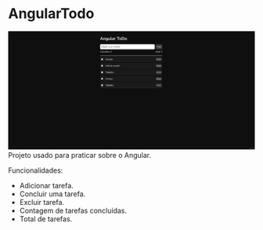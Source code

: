 # AngularTodo

![](./assets/angular-todo.gif)
Projeto usado para praticar sobre o Angular.

Funcionalidades:
 - Adicionar tarefa.
 - Concluir uma tarefa.
 - Excluir tarefa.
 - Contagem de tarefas concluídas.
 - Total de tarefas.


